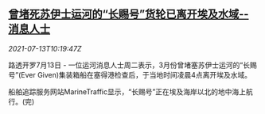 <!--1626178159000-->
[曾堵死苏伊士运河的“长赐号”货轮已离开埃及水域--消息人士](https://cn.reuters.com/article/suez-canal-ever-given-0713-idCNKBS2EJ0XG)
------

<div><i>2021-07-13T10:19:47Z</i></div><p>路透开罗7月13日 - 一位运河消息人士周二表示，3月份曾堵塞苏伊士运河的“长赐号”(Ever Given)集装箱船在塞得港检查后，于当地时间凌晨4点离开埃及水域。</p><p>船舶追踪服务网站MarineTraffic显示，“长赐号”正在埃及海岸以北的地中海上航行。(完)</p>

